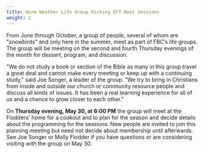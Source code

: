 ```yaml
---
title: Warm Weather Life Group Kicking Off Next Sessions
weight: 2
---
```


From June through October, a group of people, several of whom are "snowbirds" and only here in the summer, meet as part of FBC’s life groups. The group will be meeting on the second and fourth Thursday evenings of the month for dessert, program, and discussion.
 
"We do not study a book or section of the Bible as many in this group travel a great deal and cannot make every meeting or keep up with a continuing study," said Joe Songer, a leader of the group. "We try to bring in Christians from inside and outside our church or community resource people and discuss all kinds of issues. It has been a real learning experience for all of us and a chance to grow closer to each other."
 
On **Thursday evening, May 30, at 6:00 PM** the group will meet at the Flodders’ home for a cookout and to plan for the season and decide details about the programming for the sessions. New people are invited to join this planning meeting but need not decide about membership until afterwards. See Joe Songer or Molly Flodder if you have questions or are considering visiting with the group on May 30.